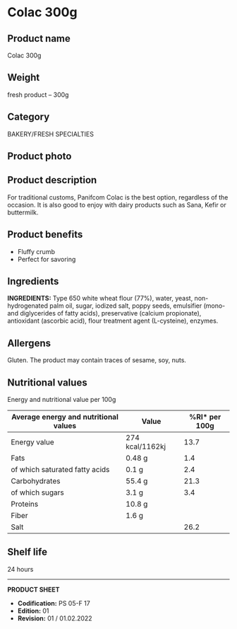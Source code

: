 # Colac 300g

## Product name
Colac 300g

## Weight
fresh product – 300g

## Category
BAKERY/FRESH SPECIALTIES

## Product photo

## Product description
For traditional customs, Panifcom Colac is the best option, regardless of the occasion. It is also good to enjoy with dairy products such as Sana, Kefir or buttermilk.

## Product benefits
- Fluffy crumb
- Perfect for savoring

## Ingredients
**INGREDIENTS:** Type 650 white wheat flour (77%), water, yeast, non-hydrogenated palm oil, sugar, iodized salt, poppy seeds, emulsifier (mono- and diglycerides of fatty acids), preservative (calcium propionate), antioxidant (ascorbic acid), flour treatment agent (L-cysteine), enzymes.

## Allergens
Gluten.  The product may contain traces of sesame, soy, nuts.

## Nutritional values
Energy and nutritional value per 100g

| Average energy and nutritional values | Value | %RI* per 100g |
|-----------------------------------------|--------|------------------|
| Energy value                            | 274 kcal/1162kj | 13.7             |
| Fats                                    | 0.48 g          | 1.4              |
| of which saturated fatty acids          | 0.1 g           | 2.4              |
| Carbohydrates                           | 55.4 g          | 21.3             |
| of which sugars                         | 3.1 g           | 3.4              |
| Proteins                                | 10.8 g          |                  |
| Fiber                                   | 1.6 g           |                  |
| Salt                                    |                 | 26.2             |

## Shelf life
24 hours

---
**PRODUCT SHEET**
- **Codification:** PS 05-F 17
- **Edition:** 01
- **Revision:** 01 / 01.02.2022
